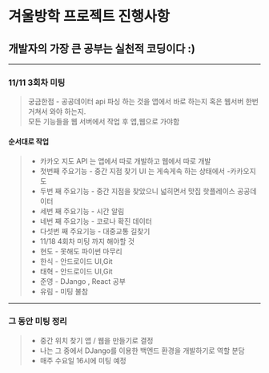 # 겨울방학 프로젝트 진행사항 
## 개발자의 가장 큰 공부는 실천적 코딩이다 :)
-----------------------------
### 11/11 3회차 미팅  

> 궁금한점 - 공공데이터 api 파싱 하는 것을 앱에서 바로 하는지 혹은 웹서버 한번 거쳐서 와야 하는지.  
> 모든 기능들을 웹 서버에서 작업 후 앱,웹으로 가야함

#### 순서대로 작업

> * 카카오 지도 API 는 앱에서 따로 개발하고 웹에서 따로 개발  
> * 첫번째 주요기능 - 중간 지점 찾기  UI 는 게속게속 하는 상태에서  -카카오지도
> * 두번 째 주요기능 - 중간 지점을 찾았으니 넓히면서 맛집 핫플레이스 공공데이터  
> * 세번 째 주요기능 - 시간 알림  
> * 네번 째 주요기능 - 코로나 확진 데이터  
> * 다섯번 째 주요기능 - 대중교통 길찾기
> * 11/18 4회차 미팅 까지 해야할 것
> * 현도 - 못해도 파이썬 마무리
> * 한식 - 안드로이드 UI,Git
> * 태혁 - 안드로이드 UI,Git
> * 준영 - DJango , React 공부
> * 유림 - 미팅 불참
-----------------------------------------------
### 그 동안 미팅 정리

> * 중간 위치 찾기 앱 / 웹을 만들기로 결정
> * 나는 그 중에서 DJango를 이용한 백엔드 환경을 개발하기로 역할 분담
> * 매주 수요일 16시에 미팅 예정
